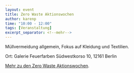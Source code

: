 ```yaml
---
layout: event
title: Zero Waste Aktionswochen
author: karenp
time: "10:00 - 12:00"
tags: [Veranstaltung]
excerpt_separator: <!--mehr-->
---
```


Müllvermeidung allgemein, Fokus auf Kleidung und Textilien.<!--mehr-->

Ort: Galerie Feuerfarben
Südwestkorso 10, 12161 Berlin

[Mehr zu den Zero Waste Aktionswochen](https://www.zerowaste-aktionswochen.de/de).
